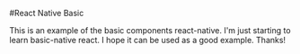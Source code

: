 #React Native Basic

This is an example of the basic components react-native.
I'm just starting to learn basic-native react.
I hope it can be used as a good example.
Thanks!
